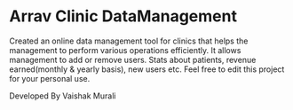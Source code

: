 # Arrav Clinic DataManagement
Created an online data management tool for clinics that helps the management to perform various operations efficiently. It allows management to add or remove users. Stats about patients, revenue earned(monthly & yearly basis), new users etc. Feel free to edit this project for your personal use. 

Developed By Vaishak Murali
